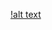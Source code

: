 [!alt text](https://github.com/lpddr3/my-projects/blob/main/Logic%20circuit%20Design/2-Digit-Bcd-adder/circuit/adder_working.jpg)
